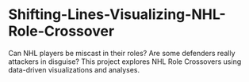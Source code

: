 # Shifting-Lines-Visualizing-NHL-Role-Crossover
Can NHL players be miscast in their roles? Are some defenders really attackers in disguise? This project explores NHL Role Crossovers using data-driven visualizations and analyses.
